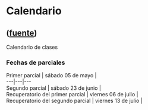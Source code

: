 # Calendario
([fuente](https://campus.exactas.uba.ar/course/view.php?id=990&section=2))
---
Calendario de clases

###

### Fechas de parciales

Primer parcial | sábado 05 de mayo |  
---|---|---  
Segundo parcial | sábado 23 de junio |  
Recuperatorio del primer parcial | viernes 06 de julio |  
Recuperatorio del segundo parcial | viernes 13 de julio |

